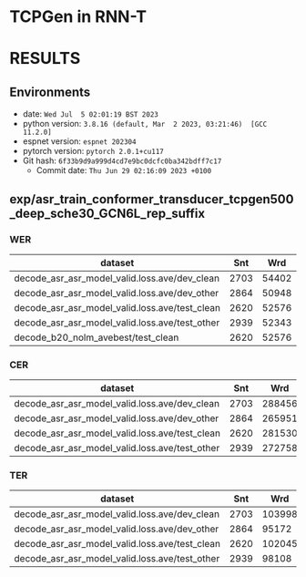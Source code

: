 # TCPGen in RNN-T
# RESULTS
## Environments
- date: `Wed Jul  5 02:01:19 BST 2023`
- python version: `3.8.16 (default, Mar  2 2023, 03:21:46)  [GCC 11.2.0]`
- espnet version: `espnet 202304`
- pytorch version: `pytorch 2.0.1+cu117`
- Git hash: `6f33b9d9a999d4cd7e9bc0dcfc0ba342bdff7c17`
  - Commit date: `Thu Jun 29 02:16:09 2023 +0100`

## exp/asr_train_conformer_transducer_tcpgen500_deep_sche30_GCN6L_rep_suffix
### WER

|dataset|Snt|Wrd|Corr|Sub|Del|Ins|Err|S.Err|
|---|---|---|---|---|---|---|---|---|
|decode_asr_asr_model_valid.loss.ave/dev_clean|2703|54402|95.7|3.9|0.4|0.6|4.9|48.0|
|decode_asr_asr_model_valid.loss.ave/dev_other|2864|50948|85.8|12.6|1.6|1.9|16.1|77.0|
|decode_asr_asr_model_valid.loss.ave/test_clean|2620|52576|95.4|4.1|0.5|0.7|5.2|49.9|
|decode_asr_asr_model_valid.loss.ave/test_other|2939|52343|86.0|12.2|1.7|1.8|15.8|78.4|
|decode_b20_nolm_avebest/test_clean|2620|52576|0.0|0.0|100.0|0.0|100.0|100.0|

### CER

|dataset|Snt|Wrd|Corr|Sub|Del|Ins|Err|S.Err|
|---|---|---|---|---|---|---|---|---|
|decode_asr_asr_model_valid.loss.ave/dev_clean|2703|288456|98.4|1.0|0.7|0.6|2.3|48.0|
|decode_asr_asr_model_valid.loss.ave/dev_other|2864|265951|93.3|4.2|2.5|2.1|8.8|77.0|
|decode_asr_asr_model_valid.loss.ave/test_clean|2620|281530|98.3|1.0|0.7|0.6|2.3|49.9|
|decode_asr_asr_model_valid.loss.ave/test_other|2939|272758|93.6|3.8|2.6|1.9|8.3|78.4|

### TER

|dataset|Snt|Wrd|Corr|Sub|Del|Ins|Err|S.Err|
|---|---|---|---|---|---|---|---|---|
|decode_asr_asr_model_valid.loss.ave/dev_clean|2703|103998|95.3|3.5|1.2|0.6|5.3|48.0|
|decode_asr_asr_model_valid.loss.ave/dev_other|2864|95172|85.2|11.8|3.0|2.5|17.3|77.0|
|decode_asr_asr_model_valid.loss.ave/test_clean|2620|102045|95.3|3.4|1.3|0.6|5.4|49.9|
|decode_asr_asr_model_valid.loss.ave/test_other|2939|98108|85.5|11.0|3.5|2.2|16.7|78.4|
